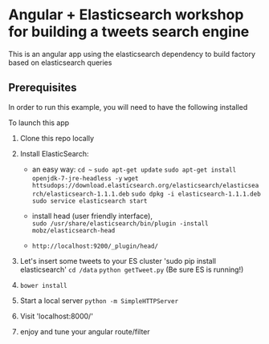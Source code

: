
# Angular + Elasticsearch  workshop for building a tweets search engine

This is an angular app using the elasticsearch dependency to build factory based on elasticsearch queries

## Prerequisites

In order to run this example, you will need to have the following installed

To launch this app

1. Clone this repo locally

2. Install ElasticSearch:
	- an easy way: 
		`cd ~`
		`sudo apt-get update`
		`sudo apt-get install openjdk-7-jre-headless -y`
		`wget httsudops://download.elasticsearch.org/elasticsearch/elasticsearch/elasticsearch-1.1.1.deb`
		`sudo dpkg -i elasticsearch-1.1.1.deb`
		`sudo service elasticsearch start`

	- install head (user friendly interface),  
		`sudo /usr/share/elasticsearch/bin/plugin -install mobz/elasticsearch-head`

	- `http://localhost:9200/_plugin/head/`


3. Let's insert some tweets to your ES cluster
	'sudo pip install elasticsearch'
	`cd /data`
	`python getTweet.py` (Be sure ES is running!)

4. `bower install`

5. Start a local server 
	`python -m SimpleHTTPServer`
	
6. Visit 'localhost:8000/'

7. enjoy and tune your angular route/filter